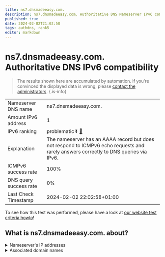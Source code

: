```yaml
---
title: ns7.dnsmadeeasy.com.
description: ns7.dnsmadeeasy.com. Authoritative DNS Nameserver IPv6 compatibility
published: true
date: 2024-02-02T21:02:58
tags: authdns, rank5
editor: markdown
---
```


# ns7.dnsmadeeasy.com. Authoritative DNS IPv6 compatibility

> The results shown here are accumulated by automation. If you're convinced the displayed data is wrong, please [contact the administrators](/howto/chat). 
{.is-info}




|   |   |
| - | - |
| Nameserver DNS name | ns7.dnsmadeeasy.com.
| Amount IPv6 address | 1
| IPv6 ranking | problematic :arrow_double_down: [🔗](/howto/ranking) |
| Explanation | The nameserver has an AAAA record but does not respond to ICMPv6 echo requests and rarely answers correctly to DNS queries via IPv6. |
| ICMPv6 success rate | 100%|
| DNS query success rate | 0% |
| Last Check Timestamp | 2024-02-02 22:02:58+01:00 |

To see how this test was performed, please have a look at [our website test criteria howto](/howto/testcriteria/authdns)!


## What is ns7.dnsmadeeasy.com. about?




<details>
<summary>Nameserver's IP addresses</summary>

2600:1802:7::1

</details>



<details>
<summary>Associated domain names</summary>

www.nvidia.com

</details>

